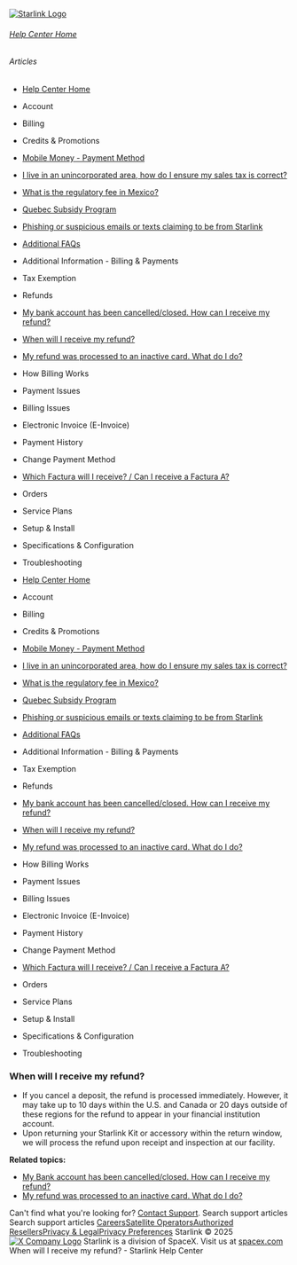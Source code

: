 [![Starlink Logo](https://www.starlink.com/_next/image?url=%2Fassets%2Fimages%2Flogo%2Flogo_white.png&w=3840&q=75)](https://www.starlink.com/support/article/<https:/www.starlink.com/>)
###### [Help Center Home](https://www.starlink.com/support/article/</support>)
###### Articles
  * [Help Center Home](https://www.starlink.com/support/article/</support>)
  * Account
  * Billing
  * Credits & Promotions
  * [Mobile Money - Payment Method](https://www.starlink.com/support/article/</support/article/9b82b08e-3d7a-f94f-c938-9322746f1b76>)
  * [I live in an unincorporated area, how do I ensure my sales tax is correct?](https://www.starlink.com/support/article/</support/article/96c599f8-db14-d297-4138-3b04e92b17ad>)
  * [What is the regulatory fee in Mexico? ](https://www.starlink.com/support/article/</support/article/c0a598ac-937e-958f-4b8d-c01dbd92dac1>)
  * [Quebec Subsidy Program](https://www.starlink.com/support/article/</support/article/7e140ce0-40ab-1c71-3fd5-0c7177cd83f9>)
  * [Phishing or suspicious emails or texts claiming to be from Starlink](https://www.starlink.com/support/article/</support/article/7eedb59e-9c8d-0f34-b40d-37921d0fe98a>)
  * [Additional FAQs](https://www.starlink.com/support/article/</support/article/9334ff65-c6e4-00d3-23ca-4ac4007c88fa>)
  * Additional Information - Billing & Payments
  * Tax Exemption
  * Refunds
  * [My bank account has been cancelled/closed. How can I receive my refund?](https://www.starlink.com/support/article/</support/article/16b930db-922d-cbd8-da64-b572eb432123>)
  * [When will I receive my refund?](https://www.starlink.com/support/article/</support/article/b530b7dd-1222-6c4f-b146-284fd1048ac1>)
  * [My refund was processed to an inactive card. What do I do?](https://www.starlink.com/support/article/</support/article/8dd88d46-f9dc-4d6d-62e9-cfbeb2849709>)
  * How Billing Works
  * Payment Issues
  * Billing Issues
  * Electronic Invoice (E-Invoice)
  * Payment History
  * Change Payment Method
  * [Which Factura will I receive? / Can I receive a Factura A?](https://www.starlink.com/support/article/</support/article/4f44e3a8-e82f-1d80-3608-f04a7d6a4b3b>)
  * Orders
  * Service Plans
  * Setup & Install
  * Specifications & Configuration
  * Troubleshooting


  * [Help Center Home](https://www.starlink.com/support/article/</support>)
  * Account
  * Billing
  * Credits & Promotions
  * [Mobile Money - Payment Method](https://www.starlink.com/support/article/</support/article/9b82b08e-3d7a-f94f-c938-9322746f1b76>)
  * [I live in an unincorporated area, how do I ensure my sales tax is correct?](https://www.starlink.com/support/article/</support/article/96c599f8-db14-d297-4138-3b04e92b17ad>)
  * [What is the regulatory fee in Mexico? ](https://www.starlink.com/support/article/</support/article/c0a598ac-937e-958f-4b8d-c01dbd92dac1>)
  * [Quebec Subsidy Program](https://www.starlink.com/support/article/</support/article/7e140ce0-40ab-1c71-3fd5-0c7177cd83f9>)
  * [Phishing or suspicious emails or texts claiming to be from Starlink](https://www.starlink.com/support/article/</support/article/7eedb59e-9c8d-0f34-b40d-37921d0fe98a>)
  * [Additional FAQs](https://www.starlink.com/support/article/</support/article/9334ff65-c6e4-00d3-23ca-4ac4007c88fa>)
  * Additional Information - Billing & Payments
  * Tax Exemption
  * Refunds
  * [My bank account has been cancelled/closed. How can I receive my refund?](https://www.starlink.com/support/article/</support/article/16b930db-922d-cbd8-da64-b572eb432123>)
  * [When will I receive my refund?](https://www.starlink.com/support/article/</support/article/b530b7dd-1222-6c4f-b146-284fd1048ac1>)
  * [My refund was processed to an inactive card. What do I do?](https://www.starlink.com/support/article/</support/article/8dd88d46-f9dc-4d6d-62e9-cfbeb2849709>)
  * How Billing Works
  * Payment Issues
  * Billing Issues
  * Electronic Invoice (E-Invoice)
  * Payment History
  * Change Payment Method
  * [Which Factura will I receive? / Can I receive a Factura A?](https://www.starlink.com/support/article/</support/article/4f44e3a8-e82f-1d80-3608-f04a7d6a4b3b>)
  * Orders
  * Service Plans
  * Setup & Install
  * Specifications & Configuration
  * Troubleshooting


### When will I receive my refund?
  * If you cancel a deposit, the refund is processed immediately. However, it may take up to 10 days within the U.S. and Canada or 20 days outside of these regions for the refund to appear in your financial institution account.
  * Upon returning your Starlink Kit or accessory within the return window, we will process the refund upon receipt and inspection at our facility.


**Related topics:**
  * [My Bank account has been cancelled/closed. How can I receive my refund?](https://www.starlink.com/support/article/<https:/support.starlink.com/?topic=16b930db-922d-cbd8-da64-b572eb432123>)
  * [My refund was processed to an inactive card. What do I do?](https://www.starlink.com/support/article/<https:/support.starlink.com/?topic=8dd88d46-f9dc-4d6d-62e9-cfbeb2849709>)


Can't find what you're looking for? [Contact Support](https://www.starlink.com/support/article/</support/tickets?sourceType=web_article_help_center&sourceValue=b530b7dd-1222-6c4f-b146-284fd1048ac1>).
Search support articles
Search support articles
[Careers](https://www.starlink.com/support/article/<https:/www.spacex.com/careers>)[Satellite Operators](https://www.starlink.com/support/article/<https:/starlink.com/satellite-operators>)[Authorized Resellers](https://www.starlink.com/support/article/<https:/starlink.com/resellers>)[Privacy & Legal](https://www.starlink.com/support/article/<https:/starlink.com/legal>)[Privacy Preferences](https://www.starlink.com/support/article/<>)
Starlink © 2025
[![X Company Logo](https://www.starlink.com/assets/images/icons/x-logo.svg)](https://www.starlink.com/support/article/<https:/twitter.com/Starlink>)
Starlink is a division of SpaceX. Visit us at [spacex.com](https://www.starlink.com/support/article/<https:/www.spacex.com/>)
When will I receive my refund? - Starlink Help Center
